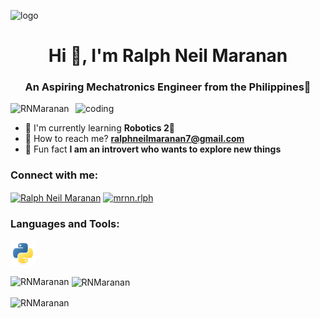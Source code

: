 ![logo](https://github.com/RNMaranan/GithubBanner/blob/main/MyGithubBanner.png)
<h1 align="center">Hi 👋, I'm Ralph Neil Maranan</h1>
<h3 align="center">An Aspiring Mechatronics Engineer from the Philippines🤖</h3>

<img align="right" alt="coding" width="400" src="https://i.pinimg.com/originals/15/e7/e3/15e7e300166c962d3b8a22f60b5cac9e.gif">

<p align="left"> <img src="https://komarev.com/ghpvc/?username=RNMaranan&label=Profile%20views&color=0e75b6&style=flat" alt="RNMaranan" /> </p>

- 📖 I'm currently learning **Robotics 2🤖**
- 📨 How to reach me? **ralphneilmaranan7@gmail.com**
- 👾 Fun fact **I am an introvert who wants to explore new things**

<h3 align="left">Connect with me:</h3>
<p align="left">
<a href="https://www.facebook.com/ralphneil.maranan/" target="blank"><img align="center" src="https://raw.githubusercontent.com/rahuldkjain/github-profile-readme-generator/master/src/images/icons/Social/facebook-alt.svg" alt="Ralph Neil Maranan" height="30" width="40" /></a>
<a href="https://instagram.com/mrnn.rlph" target="blank"><img align="center" src="https://raw.githubusercontent.com/rahuldkjain/github-profile-readme-generator/master/src/images/icons/Social/instagram.svg" alt="mrnn.rlph" height="30" width="40" /></a>
</p>

<h3 align="left">Languages and Tools:</h3>
<p align="left"> <a href="https://www.cprogramming.com/" target="_blank" rel="noreferrer"> <a href="https://www.python.org" target="_blank" rel="noreferrer"> <img src="https://raw.githubusercontent.com/devicons/devicon/master/icons/python/python-original.svg" alt="python" width="40" height="40"/> </a> </p>

<p><img align="left" src="https://github-readme-stats.vercel.app/api/top-langs?username=RNMaranan&show_icons=true&locale=en&layout=compact" alt="RNMaranan" /></p>

<p>&nbsp;<img align="center" src="https://github-readme-stats.vercel.app/api?username=RNMaranan&show_icons=true&locale=en" alt="RNMaranan" /></p>

<p><img align="center" src="https://github-readme-streak-stats.herokuapp.com/?user=RNMaranan&" alt="RNMaranan" /></p>
